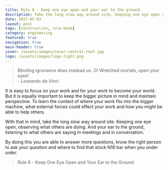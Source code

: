 ```yaml
---
title: Rule 8 - Keep one eye open and your ear to the ground.
description: Take the long slow way around site, keeping one eye open and your ear to the ground.
date: 2017-05-03
layout: post
tags: [construction, rule-book]
category: engineering
featured: true
navigation: true
main-header: true
cover: /assets/images/cover-central-roof.jpg
logo: /assets/images/logo-light.png
---
```


> Blinding ignorance does mislead us. O! Wretched mortals, open your eyes! <br/><cite>- Leonardo da Vinci</cite>

It is easy to focus on your work and for your work to become your world. But it is equally important to keep the bigger picture in mind and maintain perspective. To learn the context of where your work fits into the bigger machine, what external forces could effect your work and how you might be able to help others.

With that in mind, take the long slow way around site. Keeping one eye open, observing what others are doing. And your ear to the ground, listening to what others are saying in meetings and in conversation.

By doing this you are able to answer more questions, know the right person to ask your question and where to find that stock N16 bar when you under order.

> Rule 8 - Keep One Eye Open and Your Ear to the Ground